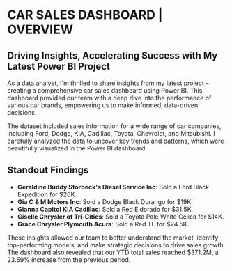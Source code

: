 # CAR SALES DASHBOARD | OVERVIEW
## Driving Insights, Accelerating Success with My Latest Power BI Project

As a data analyst, I'm thrilled to share insights from my latest project – creating a comprehensive car sales dashboard using Power BI. This dashboard provided our team with a deep dive into the performance of various car brands, empowering us to make informed, data-driven decisions.

The dataset included sales information for a wide range of car companies, including Ford, Dodge, KIA, Cadillac, Toyota, Chevrolet, and Mitsubishi. I carefully analyzed the data to uncover key trends and patterns, which were beautifully visualized in the Power BI dashboard.

## Standout Findings

- **Geraldine Buddy Storbeck's Diesel Service Inc**: Sold a Ford Black Expedition for $26K.
- **Gia C & M Motors Inc**: Sold a Dodge Black Durango for $19K.
- **Gianna Capitol KIA Cadillac**: Sold a Red Eldorado for $31.5K.
- **Giselle Chrysler of Tri-Cities**: Sold a Toyota Pale White Celica for $14K.
- **Grace Chrysler Plymouth Acura**: Sold a Red TL for $24.5K.

These insights allowed our team to better understand the market, identify top-performing models, and make strategic decisions to drive sales growth. The dashboard also revealed that our YTD total sales reached $371.2M, a 23.59% increase from the previous period.
